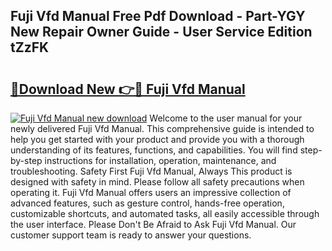 ## Fuji Vfd Manual Free Pdf Download - Part-YGY New Repair Owner Guide - User Service Edition tZzFK

# <h2><a href="http://bc28070.oget.top/?id=Fuji+Vfd+Manual">🔗Download New 👉🔴 Fuji Vfd Manual</a></h2>

[![Fuji Vfd Manual new download](https://i.imgur.com/5g1atiW.png)](http://bc28070.oget.top/?id=Fuji+Vfd+Manual)
Welcome to the user manual for your newly delivered Fuji Vfd Manual. This comprehensive guide is intended to help you get started with your product and provide you with a thorough understanding of its features, functions, and capabilities. You will find step-by-step instructions for installation, operation, maintenance, and troubleshooting. Safety First Fuji Vfd Manual, Always This product is designed with safety in mind. Please follow all safety precautions when operating it. Fuji Vfd Manual offers users an impressive collection of advanced features, such as gesture control, hands-free operation, customizable shortcuts, and automated tasks, all easily accessible through the user interface. Please Don't Be Afraid to Ask Fuji Vfd Manual. Our customer support team is ready to answer your questions.
